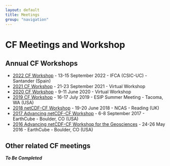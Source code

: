 ```yaml
---
layout: default
title: Meetings
group: "navigation"
---
```


# CF Meetings and Workshop

## Annual CF Workshops

* [2022 CF Workshop][2022] - 13-15 September 2022 - IFCA (CSIC-UC) - Santander (Spain)
* [2021 CF Workshop][2021] - 21-23 September 2021 - Virtual Workshop
* [2020 CF Workshop][2020] - 9-11 June 2020 - Virtual Workshop
* [2019 CF Workshop][2019] - 16-17 July 2019 - ESIP Summer Meeting - Tacoma, WA (USA) 
* [2018 netCDF-CF Workshop][2018] - 19-20 June 2018 - NCAS - Reading (UK)
* [2017 Advancing netCDF-CF Workshop][2017] - 6-8 September 2017 - EarthCube - Boulder, CO (USA)
* [2016 Advancing netCDF-CF Workshop for the Geosciences][2016] - 24-26 May 2016 - EarthCube - Boulder, CO (USA)
 
[2022]: 2022-Workshop.html
[2021]: 2021-Workshop.html
[2020]: 2020-Workshop.html
[2019]: 2019-Workshop.html
[2018]: 2018-Workshop.html
[2017]: 2017-Workshop.html
[2016]: 2016-Workshop.html

## Other related CF meetings

***To Be Completed***